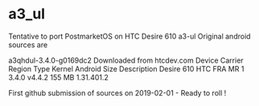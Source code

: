 # a3_ul
Tentative to port PostmarketOS on HTC Desire 610 a3-ul
Original android sources are

a3qhdul-3.4.0-g0169dc2 Downloaded from htcdev.com
Device 	   Carrier 	Region 	Type 	Kernel 	Android 	Size 	 Description
Desire 610	HTC	     FRA	  MR 1	3.4.0	  v4.4.2 	  155 MB 	1.31.401.2
	
First github submission of sources on 2019-02-01 - Ready to roll !
